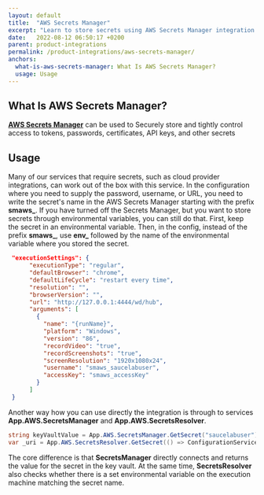 ```yaml
---
layout: default
title:  "AWS Secrets Manager"
excerpt: "Learn to store secrets using AWS Secrets Manager integration."
date:   2022-08-12 06:50:17 +0200
parent: product-integrations
permalink: /product-integrations/aws-secrets-manager/
anchors:
  what-is-aws-secrets-manager: What Is AWS Secrets Manager?
  usage: Usage
---
```

What Is AWS Secrets Manager?
------------------
**[AWS Secrets Manager](https://aws.amazon.com/secrets-manager/)** can be used to Securely store and tightly control access to tokens, passwords, certificates, API keys, and other secrets

Usage
------------------
Many of our services that require secrets, such as cloud provider integrations, can work out of the box with this service. In the configuration where you need to supply the password, username, or URL, you need to write the secret's name in the AWS Secrets Manager starting with the prefix **smaws_**. If you have turned off the Secrets Manager, but you want to store secrets through environmental variables, you can still do that. First, keep the secret in an environmental variable. Then, in the config, instead of the prefix **smaws_**, use **env_** followed by the name of the environmental variable where you stored the secret.
```json
 "executionSettings": {
      "executionType": "regular",
      "defaultBrowser": "chrome",
      "defaultLifeCycle": "restart every time",
      "resolution": "",
      "browserVersion": "",
      "url": "http://127.0.0.1:4444/wd/hub",
      "arguments": [
        {
          "name": "{runName}",
          "platform": "Windows",
          "version": "86",
          "recordVideo": "true",
          "recordScreenshots": "true",
          "screenResolution": "1920x1080x24",
          "username": "smaws_saucelabuser",
          "accessKey": "smaws_accessKey"
        }
      ]
 }
```
Another way how you can use directly the integration is through to services **App.AWS.SecretsManager** and **App.AWS.SecretsResolver**.
```csharp
string keyVaultValue = App.AWS.SecretsManager.GetSecret("saucelabuser");
var _uri = App.AWS.SecretsResolver.GetSecret(() => ConfigurationService.GetSection<ReportingSettings>().Url);
```
The core difference is that **SecretsManager** directly connects and returns the value for the secret in the key vault. At the same time, **SecretsResolver** also checks whether there is a set environmental variable on the execution machine matching the secret name.